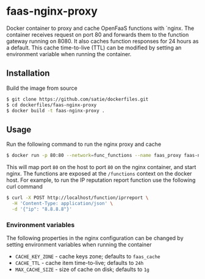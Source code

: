 # faas-nginx-proxy
Docker container to proxy and cache OpenFaaS functions with `nginx. The container receives request on port 80 and forwards them to the function gateway running on 8080. It also caches function responses for 24 hours as a default. This cache time-to-live (TTL) can be modified by setting an environment variable when running the container.

## Installation
Build the image from source 
```bash
$ git clone https://github.com/satie/dockerfiles.git
$ cd dockerfiles/faas-nginx-proxy
$ docker build -t faas-nginx-proxy .
```

## Usage
Run the following command to run the nginx proxy and cache
```bash
$ docker run -p 80:80 --network=func_functions --name faas_proxy faas-nginx-proxy
```
This will map port `80` on the host to port `80` on the nginx container, and start nginx. The functions are exposed at the `/functions` context on the docker host. For example, to run the IP reputation report function use the following curl command
```bash
$ curl -X POST http://localhost/function/iprreport \
  -H 'Content-Type: application/json' \
  -d '{"ip": "8.8.8.8"}'
```

### Environment variables
The following properties in the nginx configuration can be changed by setting environment variables when running the container
* `CACHE_KEY_ZONE` - cache keys zone; defaults to `faas_cache`
* `CACHE_TTL` - cache item time-to-live; defaults to `24h`
* `MAX_CACHE_SIZE` - size of cache on disk; defaults to `1g`